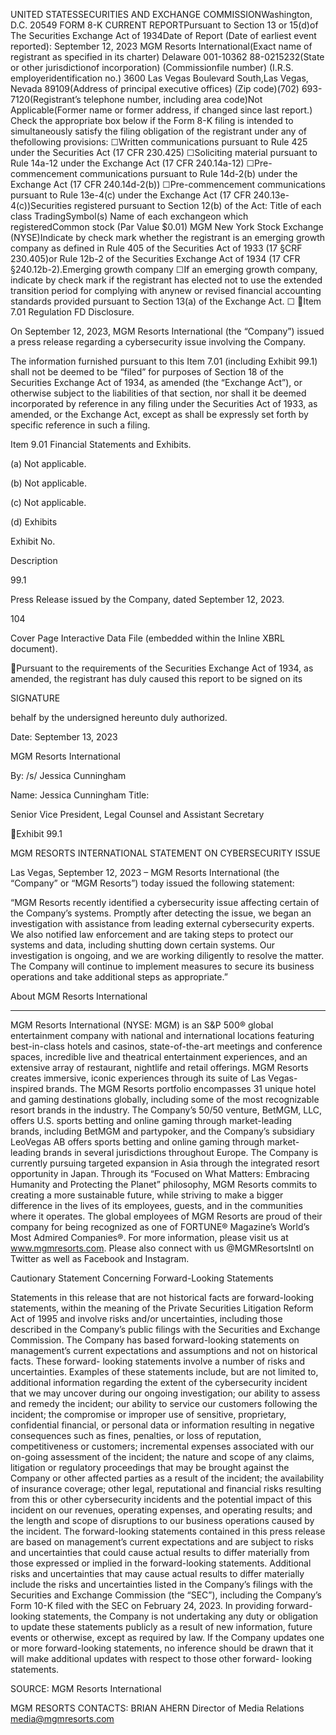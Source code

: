   UNITED STATESSECURITIES AND EXCHANGE COMMISSIONWashington, D.C. 20549  FORM 8-K  CURRENT REPORTPursuant to Section 13 or 15(d)of The Securities Exchange Act of 1934Date of Report (Date of earliest event reported): September 12, 2023  MGM Resorts International(Exact name of registrant as specified in its charter)   Delaware 001-10362 88-0215232(State or other jurisdictionof incorporation) (Commissionfile number) (I.R.S. employeridentification no.) 3600 Las Vegas Boulevard South,Las Vegas, Nevada 89109(Address of principal executive offices) (Zip code)(702) 693-7120(Registrant’s telephone number, including area code)Not Applicable(Former name or former address, if changed since last report.)  Check the appropriate box below if the Form 8-K filing is intended to simultaneously satisfy the filing obligation of the registrant under any of thefollowing provisions: ☐Written communications pursuant to Rule 425 under the Securities Act (17 CFR 230.425) ☐Soliciting material pursuant to Rule 14a-12 under the Exchange Act (17 CFR 240.14a-12) ☐Pre-commencement communications pursuant to Rule 14d-2(b) under the Exchange Act (17 CFR 240.14d-2(b)) ☐Pre-commencement communications pursuant to Rule 13e-4(c) under the Exchange Act (17 CFR 240.13e-4(c))Securities registered pursuant to Section 12(b) of the Act: Title of each class TradingSymbol(s) Name of each exchangeon which registeredCommon stock (Par Value $0.01) MGM New York Stock Exchange (NYSE)Indicate by check mark whether the registrant is an emerging growth company as defined in Rule 405 of the Securities Act of 1933 (17 §CRF 230.405)or Rule 12b-2 of the Securities Exchange Act of 1934 (17 CFR §240.12b-2).Emerging growth company ☐If an emerging growth company, indicate by check mark if the registrant has elected not to use the extended transition period for complying with anynew or revised financial accounting standards provided pursuant to Section 13(a) of the Exchange Act. ☐   Item 7.01 Regulation FD Disclosure.

On September 12, 2023, MGM Resorts International (the “Company”) issued a press release regarding a cybersecurity issue involving the Company.

The information furnished pursuant to this Item 7.01 (including Exhibit 99.1) shall not be deemed to be “filed” for purposes of Section 18 of the
Securities Exchange Act of 1934, as amended (the “Exchange Act”), or otherwise subject to the liabilities of that section, nor shall it be deemed
incorporated by reference in any filing under the Securities Act of 1933, as amended, or the Exchange Act, except as shall be expressly set forth by
specific reference in such a filing.

Item 9.01 Financial Statements and Exhibits.

(a) Not applicable.

(b) Not applicable.

(c) Not applicable.

(d) Exhibits

Exhibit
No.

Description

99.1

Press Release issued by the Company, dated September 12, 2023.

104

Cover Page Interactive Data File (embedded within the Inline XBRL document).

Pursuant to the requirements of the Securities Exchange Act of 1934, as amended, the registrant has duly caused this report to be signed on its

SIGNATURE

behalf by the undersigned hereunto duly authorized.

Date: September 13, 2023

MGM Resorts International

By:  /s/ Jessica Cunningham

 Name:  Jessica Cunningham
Title:

Senior Vice President, Legal Counsel and
Assistant Secretary

Exhibit 99.1

MGM RESORTS INTERNATIONAL STATEMENT ON
CYBERSECURITY ISSUE

Las Vegas, September 12, 2023 – MGM Resorts International (the “Company” or “MGM Resorts”) today issued the following statement:

“MGM Resorts recently identified a cybersecurity issue affecting certain of the Company’s systems. Promptly after detecting the issue, we began an
investigation with assistance from leading external cybersecurity experts. We also notified law enforcement and are taking steps to protect our systems
and data, including shutting down certain systems. Our investigation is ongoing, and we are working diligently to resolve the matter. The Company will
continue to implement measures to secure its business operations and take additional steps as appropriate.”

About MGM Resorts International

***

MGM Resorts International (NYSE: MGM) is an S&P 500® global entertainment company with national and international locations featuring
best-in-class hotels and casinos, state-of-the-art meetings and conference spaces, incredible live and theatrical entertainment experiences, and an
extensive array of restaurant, nightlife and retail offerings. MGM Resorts creates immersive, iconic experiences through its suite of Las Vegas-inspired
brands. The MGM Resorts portfolio encompasses 31 unique hotel and gaming destinations globally, including some of the most recognizable resort
brands in the industry. The Company’s 50/50 venture, BetMGM, LLC, offers U.S. sports betting and online gaming through market-leading brands,
including BetMGM and partypoker, and the Company’s subsidiary LeoVegas AB offers sports betting and online gaming through market-leading brands
in several jurisdictions throughout Europe. The Company is currently pursuing targeted expansion in Asia through the integrated resort opportunity in
Japan. Through its “Focused on What Matters: Embracing Humanity and Protecting the Planet” philosophy, MGM Resorts commits to creating a more
sustainable future, while striving to make a bigger difference in the lives of its employees, guests, and in the communities where it operates. The global
employees of MGM Resorts are proud of their company for being recognized as one of FORTUNE® Magazine’s World’s Most Admired Companies®.
For more information, please visit us at www.mgmresorts.com. Please also connect with us @MGMResortsIntl on Twitter as well as Facebook and
Instagram.

Cautionary Statement Concerning Forward-Looking Statements

Statements in this release that are not historical facts are forward-looking statements, within the meaning of the Private Securities Litigation Reform Act
of 1995 and involve risks and/or uncertainties, including those described in the Company’s public filings with the Securities and Exchange Commission.
The Company has based forward-looking statements on management’s current expectations and assumptions and not on historical facts. These forward-
looking statements involve a number of risks and uncertainties. Examples of these statements include, but are not limited to, additional information
regarding the extent of the cybersecurity incident that we may uncover during our ongoing investigation; our ability to assess and remedy the incident;
our ability to service our customers following the incident; the compromise or improper use of sensitive, proprietary, confidential financial, or personal
data or information resulting in negative consequences such as fines, penalties, or loss of reputation, competitiveness or customers; incremental
expenses associated with our on-going assessment of the incident; the nature and scope of any claims, litigation or regulatory proceedings that may be
brought against the Company or other affected parties as a result of the incident; the availability of insurance coverage; other legal, reputational and
financial risks resulting from this or other cybersecurity incidents and the potential impact of this incident on our revenues, operating expenses, and
operating results; and the length and scope of disruptions to our business operations caused by the incident. The forward-looking statements contained in
this press release are based on management’s current expectations and are subject to risks and uncertainties that could cause actual results to differ
materially from those expressed or implied in the forward-looking statements. Additional risks and uncertainties that may cause actual results to differ
materially include the risks and uncertainties listed in the Company’s filings with the Securities and Exchange Commission (the “SEC”), including the
Company’s Form 10-K filed with the SEC on February 24, 2023. In providing forward-looking statements, the Company is not undertaking any duty or
obligation to update these statements publicly as a result of new information, future events or otherwise, except as required by law. If the Company
updates one or more forward-looking statements, no inference should be drawn that it will make additional updates with respect to those other forward-
looking statements.

SOURCE: MGM Resorts International

MGM RESORTS CONTACTS:
BRIAN AHERN
Director of Media Relations
media@mgmresorts.com

